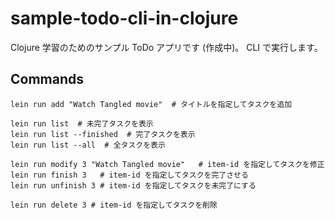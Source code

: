 # sample-todo-cli-in-clojure

Clojure 学習のためのサンプル ToDo アプリです (作成中)。
CLI で実行します。

## Commands

```
lein run add "Watch Tangled movie"  # タイトルを指定してタスクを追加

lein run list  # 未完了タスクを表示
lein run list --finished  # 完了タスクを表示
lein run list --all  # 全タスクを表示

lein run modify 3 "Watch Tangled movie"   # item-id を指定してタスクを修正
lein run finish 3   # item-id を指定してタスクを完了させる
lein run unfinish 3 # item-id を指定してタスクを未完了にする

lein run delete 3 # item-id を指定してタスクを削除
```


